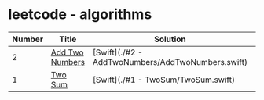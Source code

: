 # leetcode - algorithms

| Number | Title | Solution | Difficulty |
| ----- | -------- | ---------- | --------- |
| 2 | [Add Two Numbers](https://leetcode.com/problems/add-two-numbers/) | [Swift](./#2 - AddTwoNumbers/AddTwoNumbers.swift) | Medium |
| 1 | [Two Sum](https://leetcode.com/problems/two-sum/) | [Swift](./#1 - TwoSum/TwoSum.swift) | Easy |